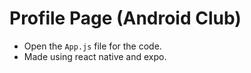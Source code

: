 # Profile Page (Android Club)

- Open the `App.js` file for the code. 
- Made using react native and expo.
